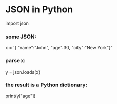 # JSON in Python
import json

### some JSON:
x =  '{ "name":"John", "age":30, "city":"New York"}'

### parse x:
y = json.loads(x)

### the result is a Python dictionary:
print(y["age"])
